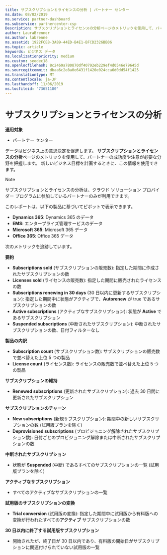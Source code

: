 ```yaml
---
title: サブスクリプションとライセンスの分析 | パートナー センター
ms.date: 08/02/2019
ms.service: partner-dashboard
ms.subservice: partnercenter-csp
Description: サブスクリプションとライセンスの分析ページのメトリックを使用して、パートナーの成功度や注意が必要な分野を把握します。
author: LauraBrenner
ms.author: labrenne
ms.assetid: 1922FCE8-3A89-44ED-B4E1-BFCD2326BB06
ms.topic: article
keywords: ビジネス データ
ms.localizationpriority: medium
ms.custom: seodec18
ms.openlocfilehash: 8c2469a780870df40792eb229ef4d0546e79645d
ms.sourcegitcommit: dbaa6c2e8a0e6431f1420e024cca6d0dd54f1425
ms.translationtype: MT
ms.contentlocale: ja-JP
ms.lasthandoff: 11/06/2019
ms.locfileid: "73651180"
---
```

# <a name="analyze-subscriptions-and-licenses"></a>サブスクリプションとライセンスの分析 

**適用対象**

- パートナー センター

データはビジネス上の意思決定を促進します。 **サブスクリプションとライセンスの分析**ページのメトリックを使用して、パートナーの成功度や注意が必要な分野を把握します。 新しいビジネス目標を計画するときに、この情報を使用できます。

> [!NOTE]
> サブスクリプションとライセンスの分析は、クラウド ソリューション プロバイダー プログラムに参加しているパートナーのみが利用できます。


このレポートは、以下の製品に基づいてピボットで表示できます。

 - **Dynamics 365**: Dynamics 365 のデータ  
 - **EMS**: エンタープライズ管理サービスのデータ  
 - **Microsoft 365**: Microsoft 365 データ  
 - **Office 365**: Office 365 データ  


次のメトリックを追跡しています。

**要約**  
 - **Subscriptions sold** (サブスクリプションの販売数): 指定した期間に作成されたサブスクリプションの数  
 - **Licenses sold** (ライセンスの販売数): 指定した期間に販売されたライセンスの数   
 - **Subscriptions renewing in 30 days** (30 日以内に更新するサブスクリプション): 指定した期間中に状態がアクティブで、**Autorenew** が true であるサブスクリプションの数
 - **Active subscriptions** (アクティブなサブスクリプション): 状態が **Active** であるサブスクリプション  
 - **Suspended subscriptions** (中断されたサブスクリプション): 中断されたサブスクリプションの数、日付フィルターなし  

**製品の内訳**  
 - **Subscription count** (サブスクリプション数): サブスクリプションの販売数で並べ替えた上位 5 つの製品  
 - **License count** (ライセンス数): ライセンスの販売数で並べ替えた上位 5 つの製品

**サブスクリプションの維持**
 - **Renewed subscriptions** (更新されたサブスクリプション): 過去 30 日間に更新されたサブスクリプション  

**サブスクリプションのチャーン**  
 - **New subscriptions** (新規サブスクリプション): 期間中の新しいサブスクリプションの数 (試用版プランを除く)  
 - **Deprovisioned subscriptions** (プロビジョニング解除されたサブスクリプション数): 日付ごとのプロビジョニング解除または中断されたサブスクリプションの数  

**中断されたサブスクリプション**  
 - 状態が **Suspended** (中断) であるすべてのサブスクリプションの一覧 (試用版プランを除く)  
  
**アクティブなサブスクリプション**
 - すべてのアクティブなサブスクリプションの一覧  

**試用版のサブスクリプションの変換**  
 - **Trial conversion** (試用版の変換): 指定した期間中に試用版から有料版への変換が行われたすべての**アクティブ** サブスクリプションの数  

**30 日以内に終了する試用版サブスクリプション**  
 - 開始されたが、終了日が 30 日以内であり、有料版の開始日がサブスクリプションに関連付けられていない試用版の一覧  

  